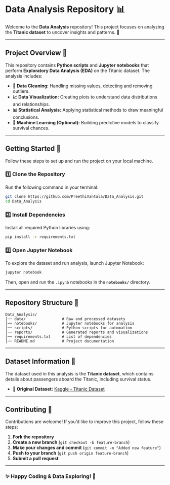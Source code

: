 # **Data Analysis Repository 📊**

Welcome to the **Data Analysis** repository! This project focuses on analyzing the **Titanic dataset** to uncover insights and patterns. 🚢  

---

## **Project Overview 📝**  

This repository contains **Python scripts** and **Jupyter notebooks** that perform **Exploratory Data Analysis (EDA)** on the Titanic dataset. The analysis includes:  

- **🧹 Data Cleaning:** Handling missing values, detecting and removing outliers.  
- **📈 Data Visualization:** Creating plots to understand data distributions and relationships.  
- **📊 Statistical Analysis:** Applying statistical methods to draw meaningful conclusions.  
- **🤖 Machine Learning (Optional):** Building predictive models to classify survival chances.  

---

## **Getting Started 🚀**  

Follow these steps to set up and run the project on your local machine.  

### **1️⃣ Clone the Repository**  
Run the following command in your terminal:  
```bash
git clone https://github.com/PreethiVantala/Data_Analysis.git
cd Data_Analysis
```

### **2️⃣ Install Dependencies**  
Install all required Python libraries using:  
```bash
pip install -r requirements.txt
```

### **3️⃣ Open Jupyter Notebook**  
To explore the dataset and run analysis, launch Jupyter Notebook:  
```bash
jupyter notebook
```
Then, open and run the `.ipynb` notebooks in the **`notebooks/`** directory.  

---

## **Repository Structure 📂**  

```
Data_Analysis/
│── data/                # Raw and processed datasets
│── notebooks/           # Jupyter notebooks for analysis
│── scripts/             # Python scripts for automation
│── reports/             # Generated reports and visualizations
│── requirements.txt     # List of dependencies
│── README.md            # Project documentation
```

---

## **Dataset Information 📜**  

The dataset used in this analysis is the **Titanic dataset**, which contains details about passengers aboard the Titanic, including survival status.  

- **🔗 Original Dataset:** [Kaggle - Titanic Dataset](https://www.kaggle.com/c/titanic/data)  

---

## **Contributing 🤝**  

Contributions are welcome! If you’d like to improve this project, follow these steps:  

1. **Fork the repository**  
2. **Create a new branch** (`git checkout -b feature-branch`)  
3. **Make your changes and commit** (`git commit -m "Added new feature"`)  
4. **Push to your branch** (`git push origin feature-branch`)  
5. **Submit a pull request**   

---

### **✨ Happy Coding & Data Exploring! 🚀**
```


